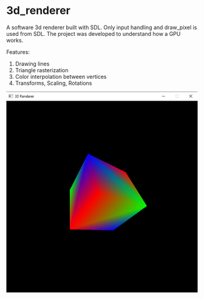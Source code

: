 # 3d_renderer
A software 3d renderer built with SDL. Only input handling and draw_pixel is used from SDL. The project was developed to understand how a GPU works.

Features:
1. Drawing lines
2. Triangle rasterization
3. Color interpolation between vertices
4. Transforms, Scaling, Rotations

![](demo.PNG)
